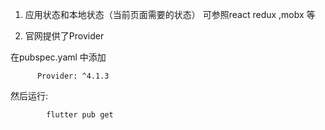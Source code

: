 1. 应用状态和本地状态（当前页面需要的状态） 可参照react redux ,mobx 等

2. 官网提供了Provider

在pubspec.yaml 中添加

          Provider: ^4.1.3

然后运行:

            flutter pub get

